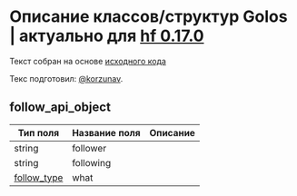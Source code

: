 # Описание классов/структур Golos | актуально для [hf 0.17.0](https://github.com/GolosChain/golos/releases/tag/v0.17.0)
Текст собран на основе [исходного кода](https://github.com/GolosChain/golos/tree/master/plugins/follow/include/golos/plugins/follow/follow_api_object.hpp)

Текс подготовил: [@korzunav](https://golos.io/@korzunav).

## follow_api_object


|Тип поля|Название поля|Описание|
|--------|-------------|--------|
|string|follower||
|string|following||
|[follow_type](follow_type.md)|what||
